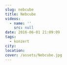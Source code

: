 ```yaml
---
slug: nebcube
title: Nebcube
videos:
  - name: ''
    src: null
date: 2016-06-01 21:09:09
tags:
  - konzert
city:
location:
cover: /assets/Nebcube.jpg
---
```

